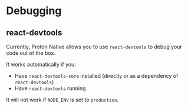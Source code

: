 # Debugging

## react-devtools

Currently, Proton Native allows you to use `react-devtools` to debug your code out of the box.

It works automatically if you:

- Have `react-devtools-core` installed (directly or as a dependency of `react-devtools`)
- Have `react-devtools` running

It will not work if `NODE_ENV` is set to `production`.
